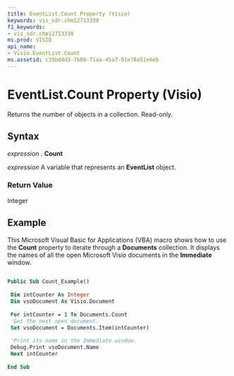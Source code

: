 ```yaml
---
title: EventList.Count Property (Visio)
keywords: vis_sdr.chm12713330
f1_keywords:
- vis_sdr.chm12713330
ms.prod: VISIO
api_name:
- Visio.EventList.Count
ms.assetid: c35bd4d3-7b80-71aa-45a7-91e78a51e6eb
---
```



# EventList.Count Property (Visio)

Returns the number of objects in a collection. Read-only.


## Syntax

 _expression_ . **Count**

 _expression_ A variable that represents an **EventList** object.


### Return Value

Integer


## Example

This Microsoft Visual Basic for Applications (VBA) macro shows how to use the  **Count** property to iterate through a **Documents** collection. It displays the names of all the open Microsoft Visio documents in the **Immediate** window.


```vb
 
Public Sub Count_Example() 
 
 Dim intCounter As Integer 
 Dim vsoDocument As Visio.Document 
 
 For intCounter = 1 To Documents.Count 
 'Get the next open document. 
 Set vsoDocument = Documents.Item(intCounter) 
 
 'Print its name in the Immediate window. 
 Debug.Print vsoDocument.Name 
 Next intCounter 
 
End Sub
```


